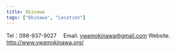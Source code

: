```yaml
---
title: Okinawa
tags: ["Okinawa", "Location"]
---
```


Tel：098-937-9027　
Email. ywamokinawa@gmail.com
Website. http://www.ywamokinawa.org/
